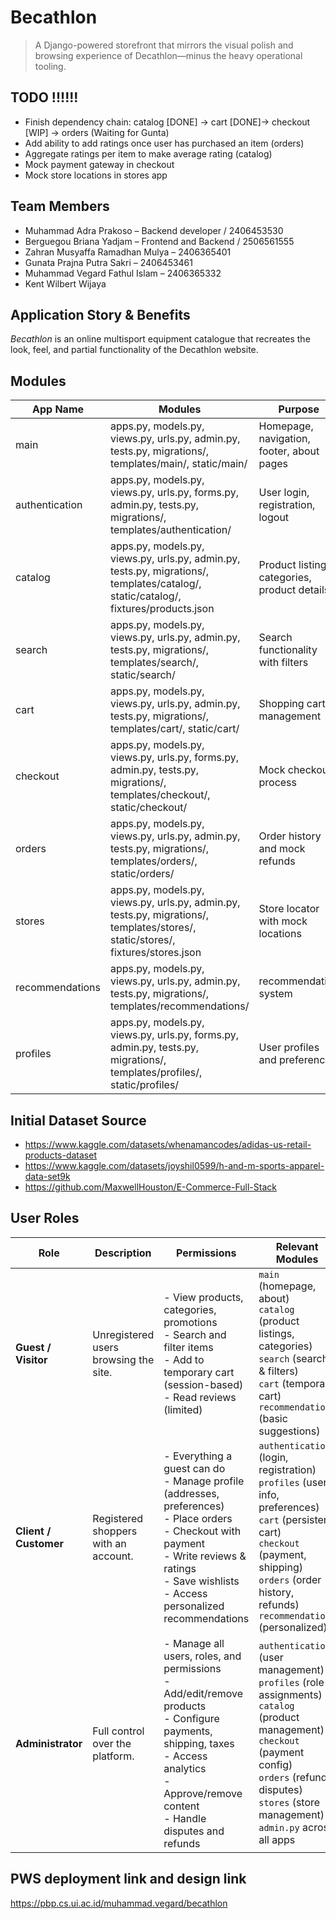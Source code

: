 # Becathlon

> A Django-powered storefront that mirrors the visual polish and browsing experience of Decathlon—minus the heavy operational tooling.

## TODO !!!!!!
- Finish dependency chain: catalog [DONE] -> cart [DONE]-> checkout [WIP] -> orders (Waiting for Gunta)
- Add ability to add ratings once user has purchased an item (orders)
- Aggregate ratings per item to make average rating (catalog)
- Mock payment gateway in checkout
- Mock store locations in stores app

## Team Members

- Muhammad Adra Prakoso – Backend developer / 2406453530
- Berguegou Briana Yadjam – Frontend and Backend / 2506561555
- Zahran Musyaffa Ramadhan Mulya – 2406365401
- Gunata Prajna Putra Sakri – 2406453461
- Muhammad Vegard Fathul Islam – 2406365332
- Kent Wilbert Wijaya

## Application Story & Benefits

_Becathlon_ is an online multisport equipment catalogue that recreates the look, feel, and partial functionality of the Decathlon website. 

## Modules

| App Name | Modules | Purpose |
|----------|---------|---------|
| main  | apps.py, models.py, views.py, urls.py, admin.py, tests.py, migrations/, templates/main/, static/main/ | Homepage, navigation, footer, about pages |
| authentication | apps.py, models.py, views.py, urls.py, forms.py, admin.py, tests.py, migrations/, templates/authentication/ | User login, registration, logout |
| catalog | apps.py, models.py, views.py, urls.py, admin.py, tests.py, migrations/, templates/catalog/, static/catalog/, fixtures/products.json | Product listings, categories, product details |
| search | apps.py, models.py, views.py, urls.py, admin.py, tests.py, migrations/, templates/search/, static/search/ | Search functionality with filters |
| cart | apps.py, models.py, views.py, urls.py, admin.py, tests.py, migrations/, templates/cart/, static/cart/ | Shopping cart management |
| checkout | apps.py, models.py, views.py, urls.py, forms.py, admin.py, tests.py, migrations/, templates/checkout/, static/checkout/ | Mock checkout process |
| orders | apps.py, models.py, views.py, urls.py, admin.py, tests.py, migrations/, templates/orders/, static/orders/ | Order history and mock refunds |
| stores | apps.py, models.py, views.py, urls.py, admin.py, tests.py, migrations/, templates/stores/, static/stores/, fixtures/stores.json | Store locator with mock locations |
| recommendations | apps.py, models.py, views.py, urls.py, admin.py, tests.py, migrations/, templates/recommendations/ | recommendation system |
| profiles | apps.py, models.py, views.py, urls.py, forms.py, admin.py, tests.py, migrations/, templates/profiles/, static/profiles/ | User profiles and preferences |

## Initial Dataset Source 

- https://www.kaggle.com/datasets/whenamancodes/adidas-us-retail-products-dataset
- https://www.kaggle.com/datasets/joyshil0599/h-and-m-sports-apparel-data-set9k
- https://github.com/MaxwellHouston/E-Commerce-Full-Stack
  
## User Roles

| Role              | Description | Permissions | Relevant Modules |
|-------------------|-------------|-------------|------------------|
| **Guest / Visitor** | Unregistered users browsing the site. | - View products, categories, promotions<br>- Search and filter items<br>- Add to temporary cart (session-based)<br>- Read reviews (limited) | `main` (homepage, about)<br>`catalog` (product listings, categories)<br>`search` (search & filters)<br>`cart` (temporary cart)<br>`recommendations` (basic suggestions) |
| **Client / Customer** | Registered shoppers with an account. | - Everything a guest can do<br>- Manage profile (addresses, preferences)<br>- Place orders<br>- Checkout with payment<br>- Write reviews & ratings<br>- Save wishlists<br>- Access personalized recommendations | `authentication` (login, registration)<br>`profiles` (user info, preferences)<br>`cart` (persistent cart)<br>`checkout` (payment, shipping)<br>`orders` (order history, refunds)<br>`recommendations` (personalized) |
| **Administrator** | Full control over the platform. | - Manage all users, roles, and permissions<br>- Add/edit/remove products<br>- Configure payments, shipping, taxes<br>- Access analytics<br>- Approve/remove content<br>- Handle disputes and refunds | `authentication` (user management)<br>`profiles` (role assignments)<br>`catalog` (product management)<br>`checkout` (payment config)<br>`orders` (refunds, disputes)<br>`stores` (store management)<br>`admin.py` across all apps |

## PWS deployment link and design link

https://pbp.cs.ui.ac.id/muhammad.vegard/becathlon

